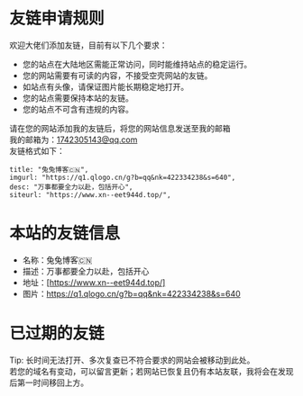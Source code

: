 # 友链申请规则

欢迎大佬们添加友链，目前有以下几个要求：

- 您的站点在大陆地区需能正常访问，同时能维持站点的稳定运行。
- 您的网站需要有可读的内容，不接受空壳网站的友链。
- 如站点有头像，请保证图片能长期稳定地打开。
- 您的站点需要保持本站的友链。
- 您的站点不可含有违规的内容。  
  
请在您的网站添加我的友链后，将您的网站信息发送至我的邮箱  
我的邮箱为：1742305143@qq.com  
友链格式如下：  
  
    title: "兔兔博客🇨🇳",  
    imgurl: "https://q1.qlogo.cn/g?b=qq&nk=422334238&s=640",  
    desc: "万事都要全力以赴，包括开心",  
    siteurl: "https://www.xn--eet944d.top/",  
  
# 本站的友链信息

- 名称：兔兔博客🇨🇳
- 描述：万事都要全力以赴，包括开心
- 地址：[https://www.xn--eet944d.top/]
- 图片：https://q1.qlogo.cn/g?b=qq&nk=422334238&s=640 
  
# 已过期的友链

Tip: 长时间无法打开、多次复查已不符合要求的网站会被移动到此处。  
若您的域名有变动，可以留言更新；若网站已恢复且仍有本站友联，我将会在发现后第一时间移回上方。  